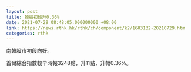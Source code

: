 ```yaml
---
layout: post
title: 韓股初段升0.36%
date: 2021-07-29 08:48:05.000000000 +08:00
link: https://news.rthk.hk/rthk/ch/component/k2/1603132-20210729.htm
categories: rthk
---
```


南韓股市初段向好。

首爾綜合指數較早時報3248點，升11點，升幅0.36%。

